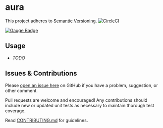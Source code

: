 # aura
This project adheres to [Semantic Versioning](https://semver.org).
[![CircleCI](https://circleci.com/gh/haroon-sheikh/aura.svg?style=svg)](https://circleci.com/gh/haroon-sheikh/aura)

[![Gauge Badge](https://gauge.org/Gauge_Badge.svg)](https://gauge.org)

## Usage

* *TODO*


## Issues & Contributions

Please [open an issue here](../../issues) on GitHub if you have a problem, suggestion, or other comment.

Pull requests are welcome and encouraged! Any contributions should include new or updated unit tests as necessary to maintain thorough test coverage.

Read [CONTRIBUTING.md](CONTRIBUTING.md) for guidelines.
